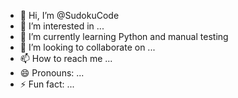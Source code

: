 - 👋 Hi, I’m @SudokuCode
- 👀 I’m interested in ...
- 🌱 I’m currently learning Python and manual testing
- 💞️ I’m looking to collaborate on ...
- 📫 How to reach me ...
- 😄 Pronouns: ...
- ⚡ Fun fact: ...

<!---
SudokuCode/SudokuCode is a ✨ special ✨ repository because its `README.md` (this file) appears on your GitHub profile.
You can click the Preview link to take a look at your changes.
--->
